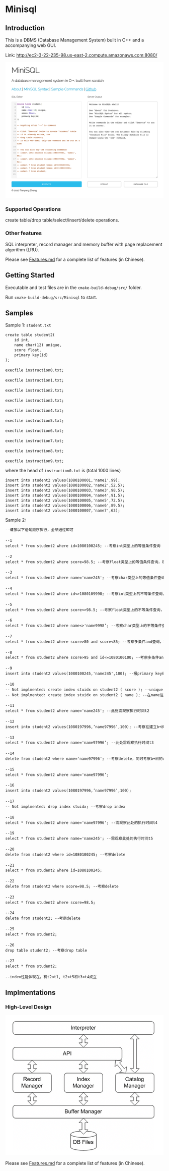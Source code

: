 # Minisql

## Introduction

This is a DBMS (Database Management System) built in C++ and a accompanying web GUI.

Link: http://ec2-3-22-235-98.us-east-2.compute.amazonaws.com:8080/

<img src="https://github.com/ztyreg/minisql/blob/master/demo.png" width="600">

### Supported Operations

create table/drop table/select/insert/delete operations. 


### Other features 

SQL interpreter, record manager and memory buffer with page replacement algorithm (LRU).

Please see [Features.md](./Features.md) for a complete list of features (in Chinese).


## Getting Started

Executable and test files are in the `cmake-build-debug/src/` folder.

Run `cmake-build-debug/src/Minisql` to start.

## Samples

Sample 1: `student.txt`

```mysql
create table student2(
	id int,
	name char(12) unique,
	score float,
	primary key(id) 
);

execfile instruction0.txt;

execfile instruction1.txt;

execfile instruction2.txt;

execfile instruction3.txt;

execfile instruction4.txt;

execfile instruction5.txt;

execfile instruction6.txt;

execfile instruction7.txt;

execfile instruction8.txt;

execfile instruction9.txt;
```

where the head of `instruction0.txt` is (total 1000 lines)

```mysql
insert into student2 values(1080100001,'name1',99);
insert into student2 values(1080100002,'name2',52.5);
insert into student2 values(1080100003,'name3',98.5);
insert into student2 values(1080100004,'name4',91.5);
insert into student2 values(1080100005,'name5',72.5);
insert into student2 values(1080100006,'name6',89.5);
insert into student2 values(1080100007,'name7',63);
```

Sample 2:

```txt
--请按以下语句顺序执行，全部通过即可

--1
select * from student2 where id=1080100245; --考察int类型上的等值条件查询 

--2
select * from student2 where score=98.5; --考察float类型上的等值条件查询，观察数量 

--3
select * from student2 where name='name245'; --考察char类型上的等值条件查询，此处需观察执行时间t1

--4
select * from student2 where id<>1080109998; --考察int类型上的不等条件查询，观察数量

--5
select * from student2 where score<>98.5; --考察float类型上的不等条件查询，观察数量

--6
select * from student2 where name<>'name9998’; --考察char类型上的不等条件查询，观察数量 

--7
select * from student2 where score>80 and score<85; --考察多条件and查询，观察数量 

--8
select * from student2 where score>95 and id<=1080100100; --考察多条件and查询，观察数量 

--9
insert into student2 values(1080100245,'name245',100); --报primary key约束冲突（或报unique约束冲突）

--10
-- Not implmented: create index stuidx on student2 ( score ); --unique key才能建立索引
-- Not implmented: create index stuidx on student2 ( name ); --在name这个unique属性上创建index

--11
select * from student2 where name='name245'; --此处需观察执行时间t2

--12
insert into student2 values(1080197996,’name97996’,100); --考察在建立b+树后再插入数据，b+树有没有做好insert

--13
select * from student2 where name='name97996’; --此处需观察执行时间t3

--14
delete from student2 where name='name97996’; --考察delete，同时考察b+树的delete

--15
select * from student2 where name='name97996’;

--16
insert into student2 values(1080197996,’name97996’,100);

--17
-- Not implmented: drop index stuidx; --考察drop index

--18
select * from student2 where name='name97996'; --需观察此处的执行时间t4

--19
select * from student2 where name='name245'; --需观察此处的执行时间t5

--20
delete from student2 where id=1080100245; --考察delete

--21
select * from student2 where id=1080100245;

--22
delete from student2 where score=98.5; --考察delete

--23
select * from student2 where score=98.5;

--24
delete from student2; --考察delete

--25
select * from student2;

--26
drop table student2; --考察drop table

--27
select * from student2;

--index性能体现在，有t2<t1, t2<t5和t3<t4成立
```

## Implmentations

### High-Level Design

<img src="https://github.com/ztyreg/minisql/blob/master/design.png" width="600">

Please see [Features.md](./Features.md) for a complete list of features (in Chinese).

